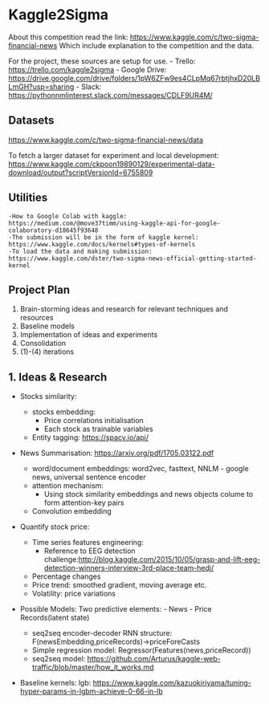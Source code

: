 # Kaggle2Sigma
About this competition read the link: https://www.kaggle.com/c/two-sigma-financial-news
Which include explanation to the competition and the data.

For the project, these sources are setup for use.
    - Trello: https://trello.com/kaggle2sigma
    - Google Drive: https://drive.google.com/drive/folders/1pW6ZFw9es4CLpMq67rbtjhxD20LBLmGH?usp=sharing
    - Slack: https://pythonnmlinterest.slack.com/messages/CDLF9UR4M/

## Datasets
https://www.kaggle.com/c/two-sigma-financial-news/data

To fetch a larger dataset for experiment and local development:
https://www.kaggle.com/ckpoon19890129/experimental-data-download/output?scriptVersionId=6755809


## Utilities
    -How to Google Colab with kaggle: https://medium.com/@move37timm/using-kaggle-api-for-google-colaboratory-d18645f93648
    -The submission will be in the form of kaggle kernel: https://www.kaggle.com/docs/kernels#types-of-kernels
    -To load the data and making submission: https://www.kaggle.com/dster/two-sigma-news-official-getting-started-kernel

## Project Plan
1. Brain-storming ideas and research for relevant techniques and resources
2. Baseline models
3. Implementation of ideas and experiments
4. Consolidation
5. (1)-(4) iterations

## 1. Ideas & Research

- Stocks similarity:
    - stocks embedding: 
        - Price correlations initialisation
        - Each stock as trainable variables
    - Entity tagging: https://spacy.io/api/

- News Summarisation:
    https://arxiv.org/pdf/1705.03122.pdf
    - word/document embeddings: word2vec, fasttext, NNLM - google news, universal sentence encoder
    - attention mechanism: 
        - Using stock similarity embeddings and news objects colume to form attention-key pairs
    - Convolution embedding

- Quantify stock price:
    - Time series features engineering: 
        - Reference to EEG detection challenge:http://blog.kaggle.com/2015/10/05/grasp-and-lift-eeg-detection-winners-interview-3rd-place-team-hedj/
    - Percentage changes
    - Price trend: smoothed gradient, moving average etc.
    - Volatility: price variations

- Possible Models:
    Two predictive elements: 
        - News
        - Price Records(latent state)

    - seq2seq encoder-decoder RNN structure: F(newsEmbedding,priceRecords)->priceForeCasts
    - Simple regression model: Regressor(Features(news,priceRecord)) 
    - seq2seq model: https://github.com/Arturus/kaggle-web-traffic/blob/master/how_it_works.md

- Baseline kernels:
    lgb: https://www.kaggle.com/kazuokiriyama/tuning-hyper-params-in-lgbm-achieve-0-66-in-lb